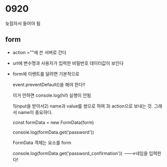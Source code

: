 # 0920

늦잠자서 들어야 됨

## form

- action =""에 쓴 서버로 간다

- url에 변수명과 사용자가 입력한 비밀번호 데이터값이 보인다

- form에 이벤트를 달려면 기본적으로

  event.preventDefault()을 해야 한다!!

  이거 안하면 console.log(hi!) 실행이 안됨

  

  1)input을 받아서2) name과 value를 쌍으로 하여 3) action으로 보내는 것. 그래서 name이 중요햐다. 

  

  const formData = new FormData(form)

  console.log(formData.get('password')) 

  FormData 객체는 요소를 form

  

  console.log(formData.get('password_confirmation')) --->네임을 입력한다!

  